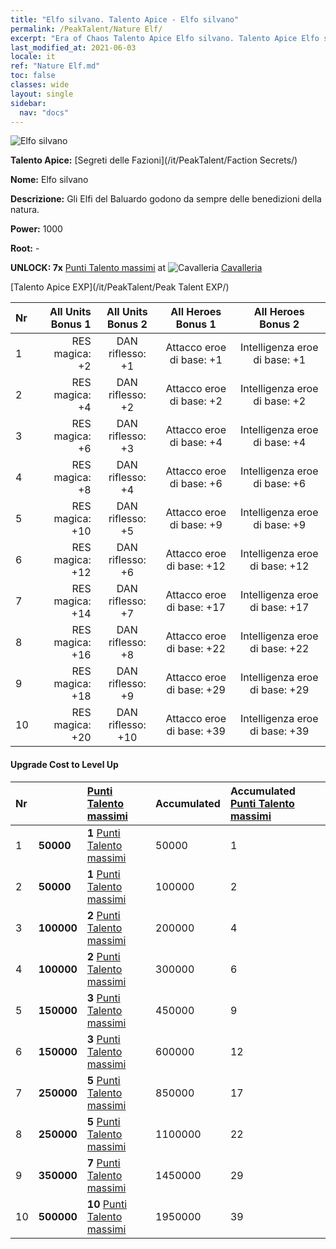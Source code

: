 ```yaml
---
title: "Elfo silvano. Talento Apice - Elfo silvano"
permalink: /PeakTalent/Nature Elf/
excerpt: "Era of Chaos Talento Apice Elfo silvano. Talento Apice Elfo silvano. Elfo silvano"
last_modified_at: 2021-06-03
locale: it
ref: "Nature Elf.md"
toc: false
classes: wide
layout: single
sidebar:
  nav: "docs"
---
```


  ![Elfo silvano](/images/pt/talent_3007.png)

  **Talento Apice:** [Segreti delle Fazioni](/it/PeakTalent/Faction Secrets/)

  **Nome:** Elfo silvano

  **Descrizione:** Gli Elfi del Baluardo godono da sempre delle benedizioni della natura.

  **Power:** 1000

  **Root:** -

  **UNLOCK: 7x** [Punti Talento massimi](/ItemsIT/con_934/) at ![Cavalleria](/images/pt/talent_3006.png) [Cavalleria](/it/PeakTalent/Chivalry/)

  [Talento Apice EXP](/it/PeakTalent/Peak Talent EXP/)

  | Nr | All Units Bonus 1 | All Units Bonus 2 | All Heroes Bonus 1 | All Heroes Bonus 2 |
  |:---|--------------:|:-------------:|:-------------:|:-------------:|
  | 1 | RES magica: +2 | DAN riflesso: +1 | Attacco eroe di base: +1 | Intelligenza eroe di base: +1 |
  | 2 | RES magica: +4 | DAN riflesso: +2 | Attacco eroe di base: +2 | Intelligenza eroe di base: +2 |
  | 3 | RES magica: +6 | DAN riflesso: +3 | Attacco eroe di base: +4 | Intelligenza eroe di base: +4 |
  | 4 | RES magica: +8 | DAN riflesso: +4 | Attacco eroe di base: +6 | Intelligenza eroe di base: +6 |
  | 5 | RES magica: +10 | DAN riflesso: +5 | Attacco eroe di base: +9 | Intelligenza eroe di base: +9 |
  | 6 | RES magica: +12 | DAN riflesso: +6 | Attacco eroe di base: +12 | Intelligenza eroe di base: +12 |
  | 7 | RES magica: +14 | DAN riflesso: +7 | Attacco eroe di base: +17 | Intelligenza eroe di base: +17 |
  | 8 | RES magica: +16 | DAN riflesso: +8 | Attacco eroe di base: +22 | Intelligenza eroe di base: +22 |
  | 9 | RES magica: +18 | DAN riflesso: +9 | Attacco eroe di base: +29 | Intelligenza eroe di base: +29 |
  | 10 | RES magica: +20 | DAN riflesso: +10 | Attacco eroe di base: +39 | Intelligenza eroe di base: +39 |


#### Upgrade Cost to Level Up

  | Nr | <i class="fas fa-coins"/> | [Punti Talento massimi](/ItemsIT/con_934/) | Accumulated <i class="fas fa-coins"/> | Accumulated [Punti Talento massimi](/ItemsIT/con_934/) |
  |:---|:--------------|:-------------|:-------------|:-------------|
  | 1 | **50000** | **1** [Punti Talento massimi](/ItemsIT/con_934/) | 50000 | 1 |
  | 2 | **50000** | **1** [Punti Talento massimi](/ItemsIT/con_934/) | 100000 | 2 |
  | 3 | **100000** | **2** [Punti Talento massimi](/ItemsIT/con_934/) | 200000 | 4 |
  | 4 | **100000** | **2** [Punti Talento massimi](/ItemsIT/con_934/) | 300000 | 6 |
  | 5 | **150000** | **3** [Punti Talento massimi](/ItemsIT/con_934/) | 450000 | 9 |
  | 6 | **150000** | **3** [Punti Talento massimi](/ItemsIT/con_934/) | 600000 | 12 |
  | 7 | **250000** | **5** [Punti Talento massimi](/ItemsIT/con_934/) | 850000 | 17 |
  | 8 | **250000** | **5** [Punti Talento massimi](/ItemsIT/con_934/) | 1100000 | 22 |
  | 9 | **350000** | **7** [Punti Talento massimi](/ItemsIT/con_934/) | 1450000 | 29 |
  | 10 | **500000** | **10** [Punti Talento massimi](/ItemsIT/con_934/) | 1950000 | 39 |
